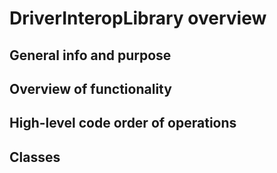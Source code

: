# DriverInteropLibrary overview

## General info and purpose



## Overview of functionality



## High-level code order of operations



## Classes